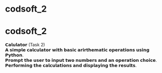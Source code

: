 # codsoft_2

# codsoft_2
𝗖𝗮𝗹𝘂𝗹𝗮𝘁𝗼𝗿 (Task 2)
<br>
𝗔 𝘀𝗶𝗺𝗽𝗹𝗲 𝗰𝗮𝗹𝗰𝘂𝗹𝗮𝘁𝗼𝗿 𝘄𝗶𝘁𝗵 𝗯𝗮𝘀𝗶𝗰 𝗮𝗿𝗶𝗿𝘁𝗵𝗲𝗺𝗮𝘁𝗶𝗰 𝗼𝗽𝗲𝗿𝗮𝘁𝗶𝗼𝗻𝘀 𝘂𝘀𝗶𝗻𝗴 𝗣𝘆𝘁𝗵𝗼𝗻.
<br>
𝗣𝗿𝗼𝗺𝗽𝘁 𝘁𝗵𝗲 𝘂𝘀𝗲𝗿 𝘁𝗼 𝗶𝗻𝗽𝘂𝘁 𝘁𝘄𝗼 𝗻𝘂𝗺𝗯𝗲𝗿𝘀 𝗮𝗻𝗱 𝗮𝗻 𝗼𝗽𝗲𝗿𝗮𝘁𝗶𝗼𝗻 𝗰𝗵𝗼𝗶𝗰𝗲.
<br>
𝗣𝗲𝗿𝗳𝗼𝗿𝗺𝗶𝗻𝗴 𝘁𝗵𝗲 𝗰𝗮𝗹𝗰𝘂𝗹𝗮𝘁𝗶𝗼𝗻𝘀 𝗮𝗻𝗱 𝗱𝗶𝘀𝗽𝗹𝗮𝘆𝗶𝗻𝗴 𝘁𝗵𝗲 𝗿𝗲𝘀𝘂𝗹𝘁𝘀.

